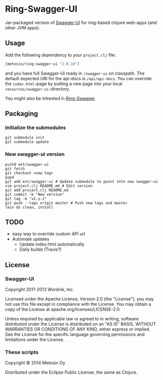 # Ring-Swagger-UI

Jar-packaged version of [Swagger-UI](https://github.com/wordnik/swagger-ui) for ring-based clojure web-apps (and other JVM apps).

## Usage

Add the following dependency to your `project.clj` file:

```clojure
[metosin/ring-swagger-ui "2.0.10"]
```

and you have full Swagger-UI ready in `/swagger-ui` on classpath. The default expected URI for the api-docs is `/api/api-docs`. You can override the `index.html`-page by putting a new page into your local `resources/swagger-ui`-directory.

You might also be intrested in [Ring-Swagger](https://github.com/metosin/ring-swagger).

## Packaging

### Initialize the submodules
```Shell
git submodule init
git submodule update
```

### New swagger-ui version
```Shell
pushd ext/swagger-ui
git fetch
git checkout <new tag>
popd
git add ext/swagger-ui # Update submodule to point into new swagger-ui
vim project.clj README.md # Edit version
git add project.clj README.md
git commit -m "New version"
git tag -m "v2.y.z"
git push --tags origin master # Push new tags and master
lein do clean, install
```

## TODO

- easy way to override custom API url
- Automate updates
  - Update index.html automatically
  - Daily builds (Travis?)

## License

### Swagger-UI

Copyright 2011-2013 Wordnik, Inc.

Licensed under the Apache License, Version 2.0 (the "License"); you may not use this file except in compliance with the License. You may obtain a copy of the License at apache.org/licenses/LICENSE-2.0

Unless required by applicable law or agreed to in writing, software distributed under the License is distributed on an "AS IS" BASIS, WITHOUT WARRANTIES OR CONDITIONS OF ANY KIND, either express or implied. See the License for the specific language governing permissions and limitations under the License.

### These scripts

Copyright © 2014 Metosin Oy

Distributed under the Eclipse Public License, the same as Clojure.
